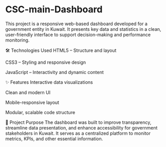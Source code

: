 # CSC-main-Dashboard
This project is a responsive web-based dashboard developed for a government entity in Kuwait. It presents key data and statistics in a clean, user-friendly interface to support decision-making and performance monitoring.

🛠 Technologies Used
HTML5 – Structure and layout

CSS3 – Styling and responsive design

JavaScript – Interactivity and dynamic content

✨ Features
Interactive data visualizations

Clean and modern UI

Mobile-responsive layout

Modular, scalable code structure

📁 Project Purpose
The dashboard was built to improve transparency, streamline data presentation, and enhance accessibility for government stakeholders in Kuwait. It serves as a centralized platform to monitor metrics, KPIs, and other essential information.